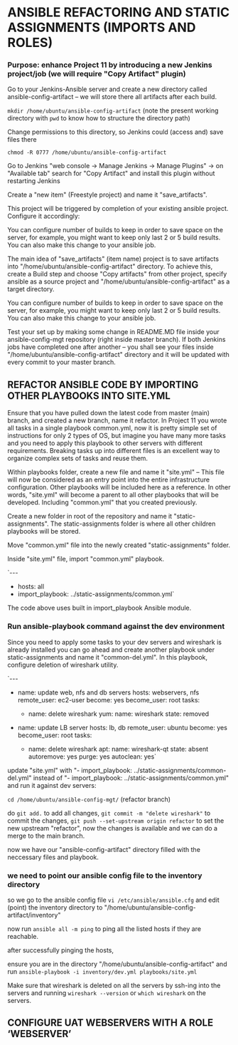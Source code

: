 # ANSIBLE REFACTORING AND STATIC ASSIGNMENTS (IMPORTS AND ROLES)

### Purpose: enhance Project 11 by introducing a new Jenkins project/job (we will require "Copy Artifact" plugin)

Go to your Jenkins-Ansible server and create a new directory called ansible-config-artifact – we will store there all artifacts after each build.

`mkdir /home/ubuntu/ansible-config-artifact` (note the present working directory with `pwd` to know how to structure the directory path)

Change permissions to this directory, so Jenkins could (access and) save files there  

`chmod -R 0777 /home/ubuntu/ansible-config-artifact`

Go to Jenkins "web console -> Manage Jenkins -> Manage Plugins" -> on "Available tab" search for "Copy Artifact" and install this plugin without restarting Jenkins

Create a "new item" (Freestyle project) and name it "save_artifacts".

This project will be triggered by completion of your existing ansible project. Configure it accordingly:

You can configure number of builds to keep in order to save space on the server, for example, you might want to keep only last 2 or 5 build results. You can also make this change to your ansible job.

The main idea of "save_artifacts" (item name) project is to save artifacts into "/home/ubuntu/ansible-config-artifact" directory. 
To achieve this, create a Build step and choose "Copy artifacts" from other project, specify ansible as a source project and "/home/ubuntu/ansible-config-artifact" as a target directory.

 You can configure number of builds to keep in order to save space on the server, for example, you might want to keep only last 2 or 5 build results. You can also make this change to your ansible job.

Test your set up by making some change in README.MD file inside your ansible-config-mgt repository (right inside master branch).
If both Jenkins jobs have completed one after another – you shall see your files inside "/home/ubuntu/ansible-config-artifact" directory and it will be updated with every commit to your master branch.

## REFACTOR ANSIBLE CODE BY IMPORTING OTHER PLAYBOOKS INTO SITE.YML

Ensure that you have pulled down the latest code from master (main) branch, and created a new branch, name it refactor.
In Project 11 you wrote all tasks in a single playbook common.yml, now it is pretty simple set of instructions for only 2 types of OS, but imagine you have many more tasks and you need to apply this playbook to other servers with different requirements. Breaking tasks up into different files is an excellent way to organize complex sets of tasks and reuse them.

Within playbooks folder, create a new file and name it "site.yml" – This file will now be considered as an entry point into the entire infrastructure configuration. Other playbooks will be included here as a reference. In other words, "site.yml" will become a parent to all other playbooks that will be developed. Including "common.yml" that you created previously.

Create a new folder in root of the repository and name it "static-assignments". The static-assignments folder is where all other children playbooks will be stored.

Move "common.yml" file into the newly created "static-assignments" folder.

Inside "site.yml" file, import "common.yml" playbook.

`---
- hosts: all
- import_playbook: ../static-assignments/common.yml`

The code above uses built in import_playbook Ansible module.

### Run ansible-playbook command against the dev environment

Since you need to apply some tasks to your dev servers and wireshark is already installed
 you can go ahead and create another playbook under static-assignments and name it "common-del.yml". In this playbook, configure deletion of wireshark utility.

`---
- name: update web, nfs and db servers
  hosts: webservers, nfs
  remote_user: ec2-user
  become: yes
  become_user: root
  tasks:
  - name: delete wireshark
    yum:
      name: wireshark
      state: removed

- name: update LB server
  hosts: lb, db
  remote_user: ubuntu
  become: yes
  become_user: root
  tasks:
  - name: delete wireshark
    apt:
      name: wireshark-qt
      state: absent
      autoremove: yes
      purge: yes
      autoclean: yes`

update "site.yml" with "- import_playbook: ../static-assignments/common-del.yml" instead of "- import_playbook: ../static-assignments/common.yml" and run it against dev servers:

`cd /home/ubuntu/ansible-config-mgt/` (refactor branch)

do `git add.` to add all changes, `git commit -m "delete wireshark"` to commit the changes, `git push --set-upstream origin refactor` to set the new upstream "refactor", now the changes is available and we can do a merge to the main branch.

now we have our "ansible-config-artifact" directory filled with the neccessary files and playbook.

### we need to point our ansible config file to the inventory directory

so we go to the ansible config file `vi /etc/ansible/ansible.cfg` and edit (point) the inventory directory to "/home/ubuntu/ansible-config-artifact/inventory"

now run `ansible all -m ping` to ping all the listed hosts if they are reachable.

after successfully pinging the hosts, 

ensure you are in the directory "/home/ubuntu/ansible-config-artifact" and run `ansible-playbook -i inventory/dev.yml playbooks/site.yml`

Make sure that wireshark is deleted on all the servers by ssh-ing into the servers and running `wireshark --version` or `which wireshark` on the servers.

## CONFIGURE UAT WEBSERVERS WITH A ROLE ‘WEBSERVER’












